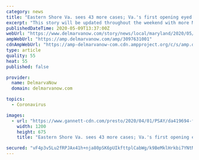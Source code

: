 ```yaml
---
category: news
title: "Eastern Shore Va. sees 43 more cases; Va.'s first opening eyed for May 15: coronavirus news"
excerpt: "This story will be updated throughout the weekend with more Maryland, Delaware and Virginia coronavirus news over May 9 and 10."
publishedDateTime: 2020-05-09T13:37:00Z
webUrl: "https://www.delmarvanow.com/story/news/local/maryland/2020/05/09/maryland-delaware-virginia-coronavirus-updates-may-9-10-ocean-city-salisbury-rehoboth-beach/3097631001/"
ampWebUrl: "https://amp.delmarvanow.com/amp/3097631001"
cdnAmpWebUrl: "https://amp-delmarvanow-com.cdn.ampproject.org/c/s/amp.delmarvanow.com/amp/3097631001"
type: article
quality: 55
heat: 55
published: false

provider:
  name: DelmarvaNow
  domain: delmarvanow.com

topics:
  - Coronavirus

images:
  - url: "https://www.gannett-cdn.com/presto/2020/04/01/PSAY/da419694-f279-4178-a5d3-d1d1e401df7a-TGD-OC_Covid-040120-5731.jpg?auto=webp&crop=2999,1687,x1,y788&format=pjpg&width=1200"
    width: 1200
    height: 675
    title: "Eastern Shore Va. sees 43 more cases; Va.'s first opening eyed for May 15: coronavirus news"

secured: "vF4p3v5Lu2fRPJAx41h+nja80pSK6pUIkfttplCabWg/k9BeMklHrkbi7YNtM56OTkcaX4JGadkRAcT2HAo4da0PWjw0UbTeA1qIyQJ0LJ3vM65Lu0ul0LcXLc1qHJNB2eGh4Jk/EpiaBMwhv7ZAcdcihXvbaerygZnjmmRg4I7JFAdouFyOD6XxjiBvOUmbKdMR9cS5tuOvEZ9ZBxktDCrfjmedK8UjBH+g9K1UbohMcqal31o3xG/IbzX5dL4PktbC6V3iogKHDrFcIPo/oN5VpL7EfzapFkEoLZweERUl3ccXGJO1jtW4GvTAa5Fx;W4SvBLx5AlSEWIuMeTOu2A=="
---
```


